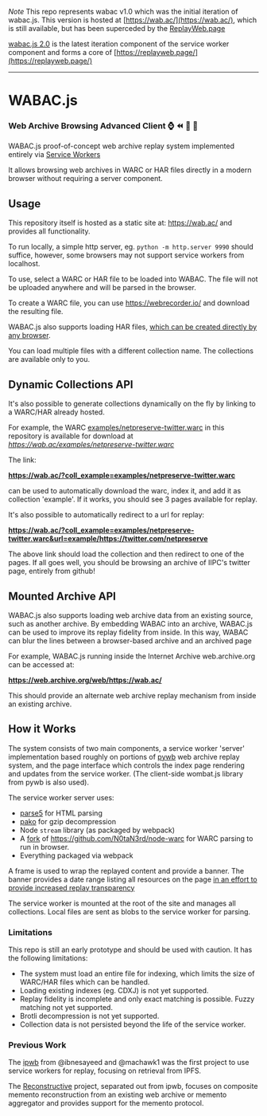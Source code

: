 *Note* This repo represents wabac v1.0 which was the initial iteration of wabac.js.
This version is hosted at [https://wab.ac/](https://wab.ac/), which is still available, but has been superceded by the [ReplayWeb.page](https://replayweb.page)

[wabac.js 2.0](https://github.com/webrecorder/wabac.js) is the latest iteration component of the service worker component and forms a core of [https://replayweb.page/](https://replayweb.page/)

<hr>

# WABAC.js 
### Web Archive Browsing Advanced Client :watch: :rewind: :repeat: :rocket:

WABAC.js proof-of-concept web archive replay system implemented entirely via [Service Workers](https://developer.mozilla.org/en-US/docs/Web/API/Service_Worker_API/Using_Service_Workers)

It allows browsing web archives in WARC or HAR files directly in a modern browser without requiring a server component.

## Usage

This repository itself is hosted as a static site at: https://wab.ac/ and provides all functionality.

To run locally, a simple http server, eg. `python -m http.server 9990` should suffice, however, some browsers may not support
service workers from localhost.

To use, select a WARC or HAR file to be loaded into WABAC. The file will not be uploaded anywhere and will be parsed in the browser.

To create a WARC file, you can use https://webrecorder.io/ and download the resulting file.

WABAC.js also supports loading HAR files, [which can be created directly by any browser](https://toolbox.googleapps.com/apps/har_analyzer/).

You can load multiple files with a different collection name. The collections are available only to you.

## Dynamic Collections API

It's also possible to generate collections dynamically on the fly by linking to a WARC/HAR already hosted.

For example, the WARC [examples/netpreserve-twitter.warc](examples/netpreserve-twitter.warc) in this repository 
is available for download at *https://wab.ac/examples/netpreserve-twitter.warc*

The link:

**https://wab.ac/?coll_example=examples/netpreserve-twitter.warc**

can be used to automatically download the warc, index it, and add it as collection 'example'.
If it works, you should see 3 pages available for replay.

It's also possible to automatically redirect to a url for replay:

**https://wab.ac/?coll_example=examples/netpreserve-twitter.warc&url=example/https://twitter.com/netpreserve**

The above link should load the collection and then redirect to one of the pages. If all goes well,
you should be browsing an archive of IIPC's twitter page, entirely from github!

## Mounted Archive API

WABAC.js also supports loading web archive data from an existing source, such as another archive. By embedding WABAC into
an archive, WABAC.js can be used to improve its replay fidelity from inside. In this way, WABAC can blur the lines
between a browser-based archive and an archived page

For example, WABAC.js running inside the Internet Archive web.archive.org can be accessed at:

**https://web.archive.org/web/https://wab.ac/**

This should provide an alternate web archive replay mechanism from inside an existing archive.

## How it Works

The system consists of two main components, a service worker 'server' implementation based roughly on portions
of [pywb](https://github.com/webrecorder/pywb) web archive replay system, and the page interface which controls the
index page rendering and updates from the service worker. (The client-side wombat.js library from pywb is also used).

The service worker server uses:
- [parse5](https://github.com/inikulin/parse5) for HTML parsing
- [pako](https://github.com/nodeca/pako) for gzip decompression
- Node `stream` library (as packaged by webpack)
- A [fork](https://github.com/ikreymer/node-warc) of https://github.com/N0taN3rd/node-warc for WARC parsing to run in browser.
- Everything packaged via webpack

A frame is used to wrap the replayed content and provide a banner. The banner provides a date range listing all resources
on the page [in an effort to provide increased replay transparency](https://blog.dshr.org/2019/06/michael-nelsons-cni-keynote-part-3.html)

The service worker is mounted at the root of the site and manages all collections. Local files are sent as blobs to the service worker
for parsing.

### Limitations

This repo is still an early prototype and should be used with caution.
It has the following limitations:
- The system must load an entire file for indexing, which limits the size of WARC/HAR files which can be handled.
- Loading existing indexes (eg. CDXJ) is not yet supported.
- Replay fidelity is incomplete and only exact matching is possible. Fuzzy matching not yet supported.
- Brotli decompression is not yet supported.
- Collection data is not persisted beyond the life of the service worker.

### Previous Work 

The [ipwb](https://github.com/oduwsdl/ipwb) from @ibnesayeed and @machawk1 was the first project to use service workers for replay, focusing on retrieval from IPFS.

The [Reconstructive](https://github.com/oduwsdl/Reconstructive) project, separated out from ipwb, focuses on composite memento reconstruction from an existing web archive or memento aggregator and provides support for the memento protocol.

